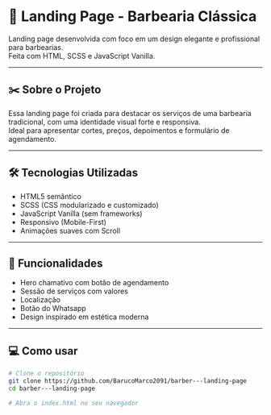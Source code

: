 # 💈 Landing Page - Barbearia Clássica

Landing page desenvolvida com foco em um design elegante e profissional para barbearias.  
Feita com HTML, SCSS e JavaScript Vanilla.

---

## ✂️ Sobre o Projeto

Essa landing page foi criada para destacar os serviços de uma barbearia tradicional, com uma identidade visual forte e responsiva.  
Ideal para apresentar cortes, preços, depoimentos e formulário de agendamento.

---

## 🛠️ Tecnologias Utilizadas

- HTML5 semântico
- SCSS (CSS modularizado e customizado)
- JavaScript Vanilla (sem frameworks)
- Responsivo (Mobile-First)
- Animações suaves com Scroll

---

## 📸 Funcionalidades

- Hero chamativo com botão de agendamento
- Sessão de serviços com valores
- Localização
- Botão do Whatsapp
- Design inspirado em estética moderna

---

## 💻 Como usar

```bash
# Clone o repositório
git clone https://github.com/BarucoMarco2091/barber---landing-page
cd barber---landing-page

# Abra o index.html no seu navegador
